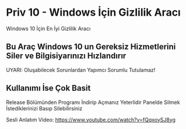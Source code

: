 # Priv 10 - Windows İçin Gizlilik Aracı
Windows 10 İçin En İyi Gizlilik Aracı

## Bu Araç Windows 10 un Gereksiz Hizmetlerini Siler ve Bilgisiyarınızı Hızlandırır
UYARI: Oluşabilecek Sorunlardan Yapımcı Sorumlu Tutulamaz!

## Kullanımı İse Çok Basit
Release Bölümünden Programı İndirip Açmanız Yeterlidir
Panelde Silmek İstediklerinizi Basıp Silebilirsiniz

Sesli Anlatım Video: https://www.youtube.com/watch?v=fQqxoySJ8yg

